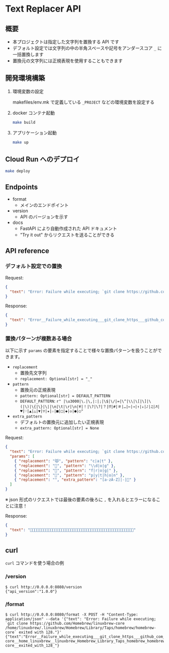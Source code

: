 # Text Replacer API

## 概要

- 本プロジェクトは指定した文字列を置換する API です
- デフォルト設定では文字列の中の半角スペースや記号をアンダースコア `_` に一括置換します
- 置換元の文字列には正規表現を使用することもできます

## 開発環境構築

1. 環境変数の設定

    makefiles/env.mk で定義している `_PROJECT` などの環境変数を設定する

2. docker コンテナ起動

    ```sh
    make build
    ```

3. アプリケーション起動

    ```sh
    make up
    ```

## Cloud Run へのデプロイ

```sh
make deploy
```

## Endpoints

- format
  - メインのエンドポイント
- version
  - API のバージョンを示す
- docs
  - FastAPI により自動作成された API ドキュメント
  - "Try it out" からリクエストを送ることができる

## API reference

### デフォルト設定での置換

Request:

```json
{
  "text": "Error: Failure while executing; `git clone https://github.com/Homebrew/linuxbrew-core/home/linuxbrew/.linuxbrew/Homebrew/Library/Taps/homebrew/homebrew-core` exited with 128."
}
```

Response:

```json
{
  "text": "Error__Failure_while_executing___git_clone_https___github_com_Homebrew_linuxbrew-core_home_linuxbrew__linuxbrew_Homebrew_Library_Taps_homebrew_homebrew-core__exited_with_128_"
}
```

### 置換パターンが複数ある場合

以下に示す `params` の要素を指定することで様々な置換パターンを扱うことができます。

- `replacement`
  - 置換先文字列
  - `replacement: Optional[str] = "_"`
- `pattern`
  - 置換元の正規表現
  - `pattern: Optional[str] = DEFAULT_PATTERN`
  - `DEFAULT_PATTERN`: `r" |\u3000|\.|\,|:|;|\$|\/|=|\^|\\|\[|\]|\(|\)|\{|\}|\||\n|\t|\r|\n|¥|！|\?|\?|？|⁉|#|＃|…|←|→|↑|↓|♪|♫|♬|♥|♡|▲|△|▼|▽|★|☆|■|□|◆|◇|●|○"`
- `extra_pattern`
  - デフォルトの置換元に追加したい正規表現
  - `extra_pattern: Optional[str] = None`

Request:

```json
{
  "text": "Error: Failure while executing; `git clone https://github.com/Homebrew/linuxbrew-core/home/linuxbrew/.linuxbrew/Homebrew/Library/Taps/homebrew/homebrew-core` exited with 128.",
  "params": [
    { "replacement": "😾", "pattern": "c|a|t" },
    { "replacement": "🐶", "pattern": "\\d|o|g" },
    { "replacement": "🐸", "pattern": "f|r|o|g|" },
    { "replacement": "🐍", "pattern": "p|y|t|h|o|n" },
    { "replacement": "", "extra_pattern": "[a-zA-Z]|-|🐸" }
  ]
}
```

※ json 形式のリクエストでは最後の要素の後ろに `,` を入れるとエラーになることに注意！

Response:

```json
{
  "text": "🐶😾🐍😾😾🐍🐶🐶😾😾🐶🐍🐍😾😾🐍🐶😾🐍😾🐶🐶🐍😾🐶🐍🐶🐍🐍🐶😾🐍😾🐍🐍🐶🐍🐶😾🐶😾😾🐍🐶🐶🐶"
}
```

## curl

`curl` コマンドを使う場合の例

### /version

```console
$ curl http://0.0.0.0:8080/version
{"api_version":"1.0.0"}
```

### /format

```console
$ curl http://0.0.0.0:8080/format -X POST -H "Content-Type: application/json" --data '{"text": "Error: Failure while executing; `git clone https://github.com/Homebrew/linuxbrew-core /home/linuxbrew/.linuxbrew/Homebrew/Library/Taps/homebrew/homebrew-core` exited with 128."}'
{"text":"Error__Failure_while_executing___git_clone_https___github_com_Homebrew_linuxbrew-core__home_linuxbrew__linuxbrew_Homebrew_Library_Taps_homebrew_homebrew-core__exited_with_128_"}
```
